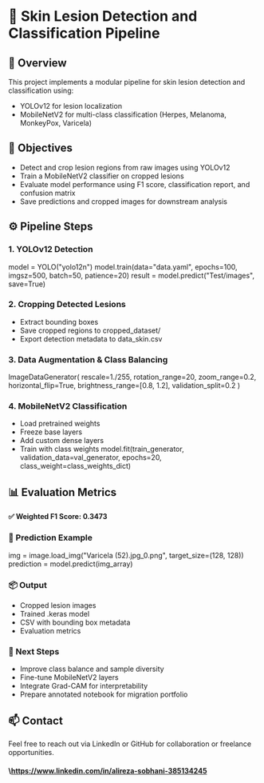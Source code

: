 # 🔬 Skin Lesion Detection and Classification Pipeline

## 📌 Overview
This project implements a modular pipeline for skin lesion detection and classification using:
- YOLOv12 for lesion localization
- MobileNetV2 for multi-class classification (Herpes, Melanoma, MonkeyPox, Varicela)

## 🧠 Objectives
- Detect and crop lesion regions from raw images using YOLOv12
- Train a MobileNetV2 classifier on cropped lesions
- Evaluate model performance using F1 score, classification report, and confusion matrix
- Save predictions and cropped images for downstream analysis


## ⚙️ Pipeline Steps

### 1. YOLOv12 Detection
model = YOLO("yolo12n")
model.train(data="data.yaml", epochs=100, imgsz=500, batch=50, patience=20)
result = model.predict("Test/images", save=True)

### 2. Cropping Detected Lesions
- Extract bounding boxes
- Save cropped regions to cropped_dataset/
- Export detection metadata to data_skin.csv
  
### 3. Data Augmentation & Class Balancing
ImageDataGenerator(
    rescale=1./255,
    rotation_range=20,
    zoom_range=0.2,
    horizontal_flip=True,
    brightness_range=[0.8, 1.2],
    validation_split=0.2
)

### 4. MobileNetV2 Classification
- Load pretrained weights
- Freeze base layers
- Add custom dense layers
- Train with class weights
model.fit(train_generator, validation_data=val_generator, epochs=20, class_weight=class_weights_dict)

## 📊 Evaluation Metrics
#### ✅ Weighted F1 Score: 0.3473


### 🧪 Prediction Example
img = image.load_img("Varicela (52).jpg_0.png", target_size=(128, 128))
prediction = model.predict(img_array)


### 📦 Output
- Cropped lesion images
- Trained .keras model
- CSV with bounding box metadata
- Evaluation metrics
### 🧭 Next Steps
- Improve class balance and sample diversity
- Fine-tune MobileNetV2 layers
- Integrate Grad-CAM for interpretability
- Prepare annotated notebook for migration portfolio


## 📫 Contact
Feel free to reach out via LinkedIn or GitHub for collaboration or freelance opportunities.
#### \https://www.linkedin.com/in/alireza-sobhani-385134245


```python
